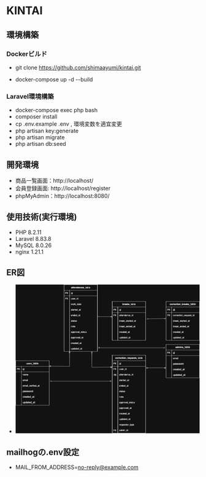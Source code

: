 # KINTAI

## 環境構築
### Dockerビルド
- git clone https://github.com/shimaayumi/kintai.git

- docker-compose up -d --build

### Laravel環境構築
- docker-compose exec php bash
- composer install
- cp .env.example .env , 環境変数を適宜変更
- php artisan key:generate
- php artisan migrate
- php artisan db:seed


## 開発環境
  - 商品一覧画面：http://localhost/  
  - 会員登録画面: http://localhost/register  
  - phpMyAdmin：http://localhost:8080/

## 使用技術(実行環境)
- PHP 8.2.11
- Laravel 8.83.8
- MySQL 8.0.26
- nginx 1.21.1

## ER図
- ![ER図](public/images/KINTAI.png)


## mailhogの.env設定
 - MAIL_FROM_ADDRESS=no-reply@example.com

